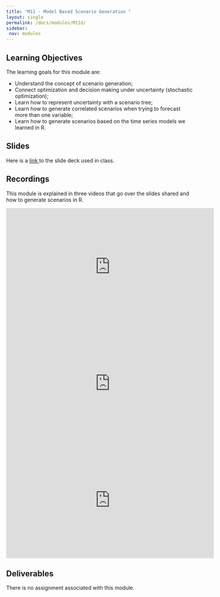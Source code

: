 ```yaml
---
title: "M11 - Model Based Scenario Generation "
layout: single
permalink: /docs/modules/M11d/
sidebar:
 nav: modules
---
```


## Learning Objectives
The learning goals for this module are:

* Understand the concept of scenario generation;
* Connect optimization and decision making under uncertainty (stochastic optimization);
* Learn how to represent uncertainty with a scenario tree;
* Learn how to generate correlated scenarios when trying to forecast more than one variable;
* Learn how to generate scenarios based on the time series models we learned in R.

## Slides

Here is a <a href="/docs/modules/PPTS/TSA_M11_ScenarioGeneration.pdf" > link </a> to the slide deck used in class.


## Recordings

This module is explained in three videos that go over the slides shared and how to generate scenarios in R.

<iframe width="560" height="315" src="https://www.youtube.com/embed/0peA5FzXX64" title="YouTube video player" frameborder="0" allow="accelerometer; autoplay; clipboard-write; encrypted-media; gyroscope; picture-in-picture; web-share" allowfullscreen></iframe> <br>

<iframe width="560" height="315" src="https://www.youtube.com/embed/pLbXZ40fSm4" title="YouTube video player" frameborder="0" allow="accelerometer; autoplay; clipboard-write; encrypted-media; gyroscope; picture-in-picture; web-share" allowfullscreen></iframe> <br>

<iframe width="560" height="315" src="https://www.youtube.com/embed/mJ1uuzRF9eI" title="YouTube video player" frameborder="0" allow="accelerometer; autoplay; clipboard-write; encrypted-media; gyroscope; picture-in-picture; web-share" allowfullscreen></iframe> <br>

## Deliverables

There is no assignment associated with this module.





